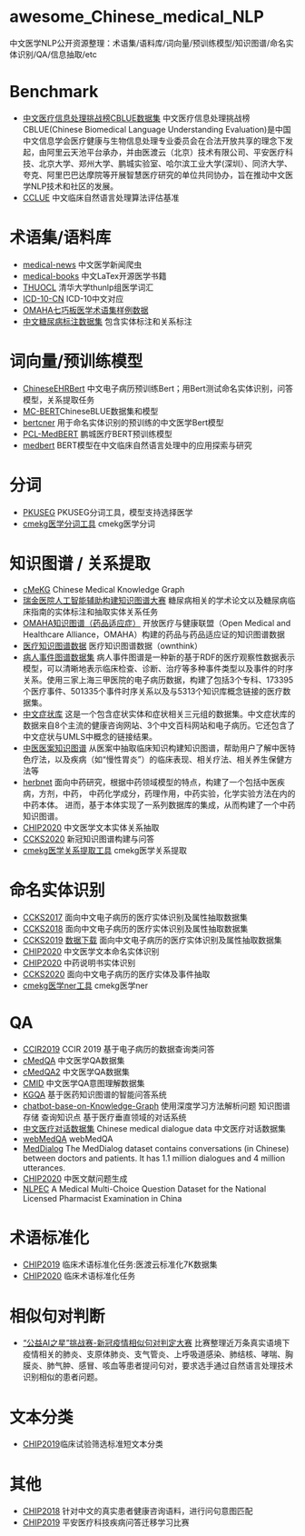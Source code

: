 # awesome_Chinese_medical_NLP
中文医学NLP公开资源整理：术语集/语料库/词向量/预训练模型/知识图谱/命名实体识别/QA/信息抽取/etc

# Benchmark

- [中文医疗信息处理挑战榜CBLUE数据集](<https://tianchi.aliyun.com/dataset/dataDetail?dataId=95414>) 中文医疗信息处理挑战榜CBLUE(Chinese Biomedical Language Understanding Evaluation)是中国中文信息学会医疗健康与生物信息处理专业委员会在合法开放共享的理念下发起，由阿里云天池平台承办，并由医渡云（北京）技术有限公司、平安医疗科技、北京大学、郑州大学、鹏城实验室、哈尔滨工业大学(深圳）、同济大学、夸克、阿里巴巴达摩院等开展智慧医疗研究的单位共同协办，旨在推动中文医学NLP技术和社区的发展。
- [CCLUE](<https://github.com/trueto/CCLUE>) 中文临床自然语言处理算法评估基准

# 术语集/语料库

- [medical-news](<https://github.com/flyyang/medical-news>) 中文医学新闻爬虫
- [medical-books](<https://github.com/scienceasdf/medical-books>) 中文LaTex开源医学书籍
- [THUOCL](<https://github.com/thunlp/THUOCL>) 清华大学thunlp组医学词汇
- [ICD-10-CN](<https://github.com/chaseliu/ICD-10-CN>) ICD-10中文对应
- [OMAHA七巧板医学术语集样例数据](<http://openkg.cn/dataset/omaha-data>) 
- [中文糖尿病标注数据集](<https://tianchi.aliyun.com/dataset/dataDetail?dataId=22288>) 包含实体标注和关系标注


# 词向量/预训练模型

- [ChineseEHRBert](<https://github.com/GanjinZero/ChineseEHRBert>) 中文电子病历预训练Bert；用Bert测试命名实体识别，问答模型，关系提取任务
- [MC-BERT](<https://github.com/alibaba-research/ChineseBLUE>)ChineseBLUE数据集和模型
- [bertcner](<https://github.com/lxy444/bertcner>) 用于命名实体识别的预训练的中文医学Bert模型
- [PCL-MedBERT](<https://code.ihub.org.cn/projects/1775/repository/mindspore_pretrain_bert>) 鹏城医疗BERT预训练模型
- [medbert](<https://github.com/trueto/medbert>) BERT模型在中文临床自然语言处理中的应用探索与研究


# 分词

- [PKUSEG](<https://github.com/lancopku/pkuseg-python>) PKUSEG分词工具，模型支持选择医学
- [cmekg医学分词工具](<https://zstp.pcl.ac.cn:8002/download/mws>) cmekg医学分词


# 知识图谱 / 关系提取

- [cMeKG](<http://zstp.pcl.ac.cn:8002/>) Chinese Medical Knowledge Graph
- [瑞金医院人工智能辅助构建知识图谱大赛](<https://tianchi.aliyun.com/competition/entrance/231687/introduction>) 糖尿病相关的学术论文以及糖尿病临床指南的实体标注和抽取实体关系任务
- [OMAHA知识图谱（药品适应症）](<http://openkg.cn/dataset/omaha-kg>) 开放医疗与健康联盟（Open Medical and Healthcare Alliance，OMAHA）构建的药品与药品适应证的知识图谱数据
- [医疗知识图谱数据](<http://openkg.cn/dataset/medical>) 医疗知识图谱数据（ownthink）
- [病人事件图谱数据集](<http://openkg.cn/dataset/peg>) 病人事件图谱是一种新的基于RDF的医疗观察性数据表示模型，可以清晰地表示临床检查、诊断、治疗等多种事件类型以及事件的时序关系。使用三家上海三甲医院的电子病历数据，构建了包括3个专科、173395个医疗事件、501335个事件时序关系以及与5313个知识库概念链接的医疗数据集。
- [中文症状库](<http://openkg.cn/dataset/symptom-in-chinese>) 这是一个包含症状实体和症状相关三元组的数据集。中文症状库的数据来自8个主流的健康咨询网站、3个中文百科网站和电子病历。它还包含了中文症状与UMLS中概念的链接结果。
- [中医医案知识图谱](<http://openkg.cn/dataset/tcm-cases>) 从医案中抽取临床知识构建知识图谱，帮助用户了解中医特色疗法，以及疾病（如“慢性胃炎”）的临床表现、相关疗法、相关养生保健方法等
- [herbnet](<http://openkg.cn/dataset/herb-net>) 面向中药研究，根据中药领域模型的特点，构建了一个包括中医疾病，方剂，中药， 中药化学成分，药理作用，中药实验，化学实验方法在内的中药本体。 进而，基于本体实现了一系列数据库的集成，从而构建了一个中药知识图谱。
- [CHIP2020](<http://cips-chip.org.cn/2020/eval2>) 中文医学文本实体关系抽取
- [CCKS2020](<http://sigkg.cn/ccks2020/?page_id=516>) 新冠知识图谱构建与问答
- [cmekg医学关系提取工具](<https://zstp.pcl.ac.cn:8002/download/mre>) cmekg医学关系提取


# 命名实体识别

- [CCKS2017](<https://www.biendata.com/competition/CCKS2017_2/>) 面向中文电子病历的医疗实体识别及属性抽取数据集
- [CCKS2018](<https://www.biendata.com/competition/CCKS2018_1/>) 面向中文电子病历的医疗实体识别及属性抽取数据集
- [CCKS2019](<https://www.biendata.com/competition/CCKS2019_1/>) [数据下载](<http://openkg.cn/dataset/yidu-s4k>) 面向中文电子病历的医疗实体识别及属性抽取数据集
- [CHIP2020](<http://cips-chip.org.cn/2020/eval1>) 中文医学文本命名实体识别
- [CHIP2020](<http://cips-chip.org.cn/2020/eval6>) 中药说明书实体识别
- [CCKS2020](<http://sigkg.cn/ccks2020/?page_id=516>) 面向中文电子病历的医疗实体及事件抽取
- [cmekg医学ner工具](<https://zstp.pcl.ac.cn:8002/download/ner>) cmekg医学ner

# QA

- [CCIR2019](<https://www.biendata.com/competition/ccir2019/>) CCIR 2019 基于电子病历的数据查询类问答
- [cMedQA](<https://github.com/zhangsheng93/cMedQA>) 中文医学QA数据集
- [cMedQA2](<https://github.com/zhangsheng93/cMedQA2>) 中文医学QA数据集
- [CMID](<https://github.com/liutongyang/CMID>) 中文医学QA意图理解数据集
- [KGQA](<https://github.com/YeYzheng/KGQA-Based-On-medicine>) 基于医药知识图谱的智能问答系统 
- [chatbot-base-on-Knowledge-Graph](<https://github.com/baiyang2464/chatbot-base-on-Knowledge-Graph>) 使用深度学习方法解析问题 知识图谱存储 查询知识点 基于医疗垂直领域的对话系统
- [中文医疗对话数据集](<https://github.com/Toyhom/Chinese-medical-dialogue-data>) Chinese medical dialogue data 中文医疗对话数据集 
- [webMedQA](<https://bmcmedinformdecismak.biomedcentral.com/articles/10.1186/s12911-019-0761-8>) webMedQA
- [MedDialog](<https://github.com/UCSD-AI4H/Medical-Dialogue-System>) The MedDialog dataset contains conversations (in Chinese) between doctors and patients. It has 1.1 million dialogues and 4 million utterances.
- [CHIP2020](<http://cips-chip.org.cn/2020/eval5>) 中医文献问题生成
- [NLPEC](<http://112.74.48.115:8157/>) A Medical Multi-Choice Question Dataset for the National Licensed Pharmacist Examination in China


# 术语标准化
- [CHIP2019](<http://openkg.cn/dataset/99e3fa10-c5f3-4af8-b147-fe689e67e260>) 临床术语标准化任务:医渡云标准化7K数据集
- [CHIP2020](<http://cips-chip.org.cn/2020/eval3>) 临床术语标准化任务


# 相似句对判断
- [“公益AI之星”挑战赛-新冠疫情相似句对判定大赛](<https://tianchi.aliyun.com/competition/entrance/231776/introduction>) 比赛整理近万条真实语境下疫情相关的肺炎、支原体肺炎、支气管炎、上呼吸道感染、肺结核、哮喘、胸膜炎、肺气肿、感冒、咳血等患者提问句对，要求选手通过自然语言处理技术识别相似的患者问题。


# 文本分类
- [CHIP2019](<https://github.com/zonghui0228/chip2019task3>)临床试验筛选标准短文本分类


# 其他

- [CHIP2018](<https://www.biendata.com/competition/chip2018/>) 针对中文的真实患者健康咨询语料，进行问句意图匹配
- [CHIP2019](<https://www.biendata.com/competition/chip2019/>) 平安医疗科技疾病问答迁移学习比赛

